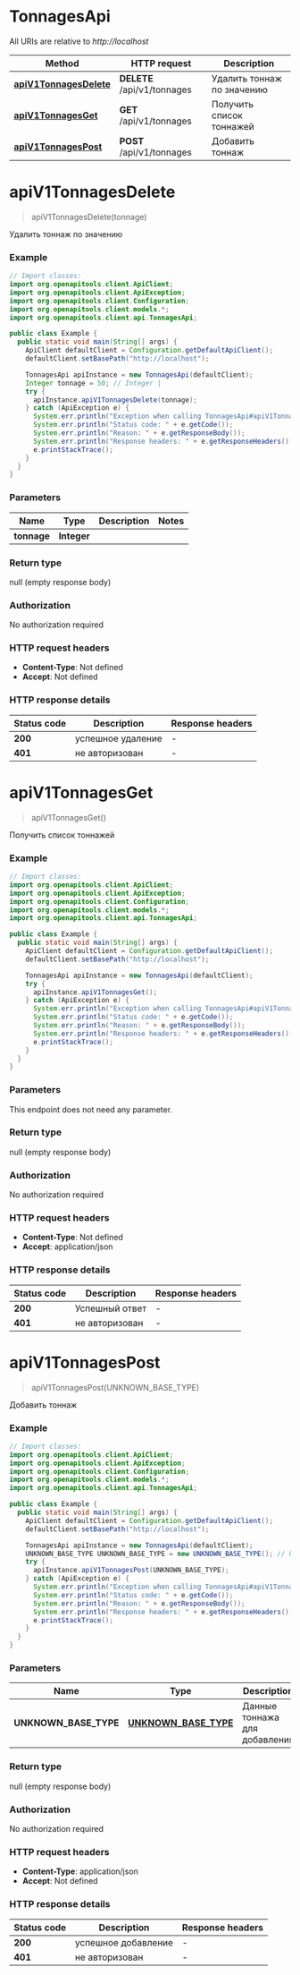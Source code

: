 # TonnagesApi

All URIs are relative to *http://localhost*

Method | HTTP request | Description
------------- | ------------- | -------------
[**apiV1TonnagesDelete**](TonnagesApi.md#apiV1TonnagesDelete) | **DELETE** /api/v1/tonnages | Удалить тоннаж по значению
[**apiV1TonnagesGet**](TonnagesApi.md#apiV1TonnagesGet) | **GET** /api/v1/tonnages | Получить список тоннажей
[**apiV1TonnagesPost**](TonnagesApi.md#apiV1TonnagesPost) | **POST** /api/v1/tonnages | Добавить тоннаж


<a name="apiV1TonnagesDelete"></a>
# **apiV1TonnagesDelete**
> apiV1TonnagesDelete(tonnage)

Удалить тоннаж по значению

### Example
```java
// Import classes:
import org.openapitools.client.ApiClient;
import org.openapitools.client.ApiException;
import org.openapitools.client.Configuration;
import org.openapitools.client.models.*;
import org.openapitools.client.api.TonnagesApi;

public class Example {
  public static void main(String[] args) {
    ApiClient defaultClient = Configuration.getDefaultApiClient();
    defaultClient.setBasePath("http://localhost");

    TonnagesApi apiInstance = new TonnagesApi(defaultClient);
    Integer tonnage = 50; // Integer | 
    try {
      apiInstance.apiV1TonnagesDelete(tonnage);
    } catch (ApiException e) {
      System.err.println("Exception when calling TonnagesApi#apiV1TonnagesDelete");
      System.err.println("Status code: " + e.getCode());
      System.err.println("Reason: " + e.getResponseBody());
      System.err.println("Response headers: " + e.getResponseHeaders());
      e.printStackTrace();
    }
  }
}
```

### Parameters

Name | Type | Description  | Notes
------------- | ------------- | ------------- | -------------
 **tonnage** | **Integer**|  |

### Return type

null (empty response body)

### Authorization

No authorization required

### HTTP request headers

 - **Content-Type**: Not defined
 - **Accept**: Not defined

### HTTP response details
| Status code | Description | Response headers |
|-------------|-------------|------------------|
**200** | успешное удаление |  -  |
**401** | не авторизован |  -  |

<a name="apiV1TonnagesGet"></a>
# **apiV1TonnagesGet**
> apiV1TonnagesGet()

Получить список тоннажей

### Example
```java
// Import classes:
import org.openapitools.client.ApiClient;
import org.openapitools.client.ApiException;
import org.openapitools.client.Configuration;
import org.openapitools.client.models.*;
import org.openapitools.client.api.TonnagesApi;

public class Example {
  public static void main(String[] args) {
    ApiClient defaultClient = Configuration.getDefaultApiClient();
    defaultClient.setBasePath("http://localhost");

    TonnagesApi apiInstance = new TonnagesApi(defaultClient);
    try {
      apiInstance.apiV1TonnagesGet();
    } catch (ApiException e) {
      System.err.println("Exception when calling TonnagesApi#apiV1TonnagesGet");
      System.err.println("Status code: " + e.getCode());
      System.err.println("Reason: " + e.getResponseBody());
      System.err.println("Response headers: " + e.getResponseHeaders());
      e.printStackTrace();
    }
  }
}
```

### Parameters
This endpoint does not need any parameter.

### Return type

null (empty response body)

### Authorization

No authorization required

### HTTP request headers

 - **Content-Type**: Not defined
 - **Accept**: application/json

### HTTP response details
| Status code | Description | Response headers |
|-------------|-------------|------------------|
**200** | Успешный ответ |  -  |
**401** | не авторизован |  -  |

<a name="apiV1TonnagesPost"></a>
# **apiV1TonnagesPost**
> apiV1TonnagesPost(UNKNOWN_BASE_TYPE)

Добавить тоннаж

### Example
```java
// Import classes:
import org.openapitools.client.ApiClient;
import org.openapitools.client.ApiException;
import org.openapitools.client.Configuration;
import org.openapitools.client.models.*;
import org.openapitools.client.api.TonnagesApi;

public class Example {
  public static void main(String[] args) {
    ApiClient defaultClient = Configuration.getDefaultApiClient();
    defaultClient.setBasePath("http://localhost");

    TonnagesApi apiInstance = new TonnagesApi(defaultClient);
    UNKNOWN_BASE_TYPE UNKNOWN_BASE_TYPE = new UNKNOWN_BASE_TYPE(); // UNKNOWN_BASE_TYPE | Данные тоннажа для добавления
    try {
      apiInstance.apiV1TonnagesPost(UNKNOWN_BASE_TYPE);
    } catch (ApiException e) {
      System.err.println("Exception when calling TonnagesApi#apiV1TonnagesPost");
      System.err.println("Status code: " + e.getCode());
      System.err.println("Reason: " + e.getResponseBody());
      System.err.println("Response headers: " + e.getResponseHeaders());
      e.printStackTrace();
    }
  }
}
```

### Parameters

Name | Type | Description  | Notes
------------- | ------------- | ------------- | -------------
 **UNKNOWN_BASE_TYPE** | [**UNKNOWN_BASE_TYPE**](UNKNOWN_BASE_TYPE.md)| Данные тоннажа для добавления |

### Return type

null (empty response body)

### Authorization

No authorization required

### HTTP request headers

 - **Content-Type**: application/json
 - **Accept**: Not defined

### HTTP response details
| Status code | Description | Response headers |
|-------------|-------------|------------------|
**200** | успешное добавление |  -  |
**401** | не авторизован |  -  |

